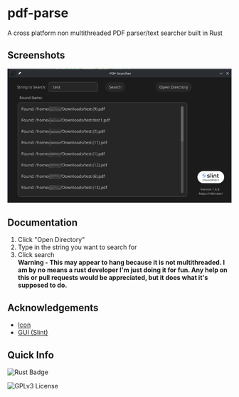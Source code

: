 
# pdf-parse

A cross platform non multithreaded PDF parser/text searcher built in Rust

## Screenshots

![App Screenshot](images/example.png)


## Documentation

1. Click "Open Directory"
2. Type in the string you want to search for
3. Click search
\
 **Warning - This may appear to hang because it is not multithreaded. I am by no means a rust developer I'm just doing it for fun. Any help on this or pull requests would be appreciated, but it does what it's supposed to do.**


## Acknowledgements

 - [Icon](https://www.flaticon.com/free-icons/pdf)
 - [GUI (Slint)](https://slint.dev/)

## Quick Info

![Rust Badge](https://img.shields.io/badge/Rust-000000?style=for-the-badge&logo=rust&logoColor=white)

![GPLv3 License](https://img.shields.io/badge/License-GPL%20v3-yellow.svg)
